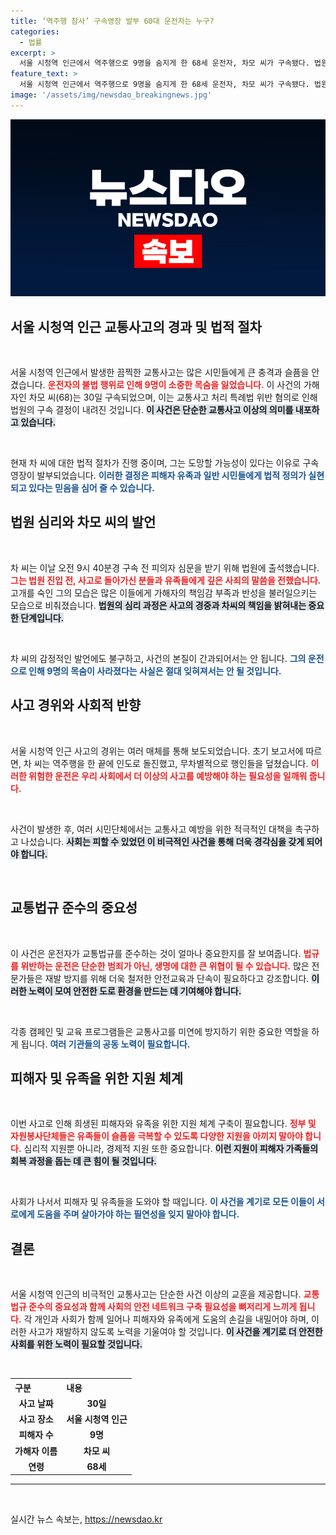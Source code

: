 ```yaml
---
title: ‘역주행 참사’ 구속영장 발부 60대 운전자는 누구?
categories:
  - 법률
excerpt: >
  서울 시청역 인근에서 역주행으로 9명을 숨지게 한 68세 운전자, 차모 씨가 구속됐다. 법원은 도주 우려를 이유로 구속을 결정하며, 차 씨는 피해자 유족에게 사과의 뜻을 전했다. 클릭하여 사건의 전말을 확인하세요!
feature_text: >
  서울 시청역 인근에서 역주행으로 9명을 숨지게 한 68세 운전자, 차모 씨가 구속됐다. 법원은 도주 우려를 이유로 구속을 결정하며, 차 씨는 피해자 유족에게 사과의 뜻을 전했다. 클릭하여 사건의 전말을 확인하세요!
image: '/assets/img/newsdao_breakingnews.jpg'
---
```


<p><img src="/assets/img/newsdao_breakingnews.jpg" alt="ranknews 속보" /></p>

<h2 data-ke-size="size26">서울 시청역 인근 교통사고의 경과 및 법적 절차</h2>

<p data-ke-size="size16">&nbsp;</p>

<p>서울 시청역 인근에서 발생한 끔찍한 교통사고는 많은 시민들에게 큰 충격과 슬픔을 안겼습니다. <b><span style="color: #ee2323;">운전자의 불법 행위로 인해 9명이 소중한 목숨을 잃었습니다.</span></b> 이 사건의 가해자인 차모 씨(68)는 30일 구속되었으며, 이는 교통사고 처리 특례법 위반 혐의로 인해 법원의 구속 결정이 내려진 것입니다. <b><span style="background-color: #21538527;">이 사건은 단순한 교통사고 이상의 의미를 내포하고 있습니다.</span></b> </p>

<p data-ke-size="size16">&nbsp;</p>

<p>현재 차 씨에 대한 법적 절차가 진행 중이며, 그는 도망할 가능성이 있다는 이유로 구속영장이 발부되었습니다. <b><span style="color: #1a5490;">이러한 결정은 피해자 유족과 일반 시민들에게 법적 정의가 실현되고 있다는 믿음을 심어 줄 수 있습니다.</span></b> </p>

<h2 data-ke-size="size26">법원 심리와 차모 씨의 발언</h2>

<p data-ke-size="size16">&nbsp;</p>

<p>차 씨는 이날 오전 9시 40분경 구속 전 피의자 심문을 받기 위해 법원에 출석했습니다. <b><span style="color: #ee2323;">그는 법원 진입 전, 사고로 돌아가신 분들과 유족들에게 깊은 사죄의 말씀을 전했습니다.</span></b> 고개를 숙인 그의 모습은 많은 이들에게 가해자의 책임감 부족과 반성을 불러일으키는 모습으로 비춰졌습니다. <b><span style="background-color: #21538527;">법원의 심리 과정은 사고의 경중과 차씨의 책임을 밝혀내는 중요한 단계입니다.</span></b> </p>

<p data-ke-size="size16">&nbsp;</p>

<p>차 씨의 감정적인 발언에도 불구하고, 사건의 본질이 간과되어서는 안 됩니다. <b><span style="color: #1a5490;">그의 운전으로 인해 9명의 목숨이 사라졌다는 사실은 절대 잊혀져서는 안 될 것입니다.</span></b> </p>

<h2 data-ke-size="size26">사고 경위와 사회적 반향</h2>

<p data-ke-size="size16">&nbsp;</p>

<p>서울 시청역 인근 사고의 경위는 여러 매체를 통해 보도되었습니다. 초기 보고서에 따르면, 차 씨는 역주행을 한 끝에 인도로 돌진했고, 무차별적으로 행인들을 덮쳤습니다. <b><span style="color: #ee2323;">이러한 위험한 운전은 우리 사회에서 더 이상의 사고를 예방해야 하는 필요성을 일깨워 줍니다.</span></b> </p>

<p data-ke-size="size16">&nbsp;</p>

<p>사건이 발생한 후, 여러 시민단체에서는 교통사고 예방을 위한 적극적인 대책을 촉구하고 나섰습니다. <b><span style="background-color: #21538527;">사회는 피할 수 있었던 이 비극적인 사건을 통해 더욱 경각심을 갖게 되어야 합니다.</span></b> </p>

<p data-ke-size="size16">&nbsp;</p>

<h2 data-ke-size="size26">교통법규 준수의 중요성</h2>

<p data-ke-size="size16">&nbsp;</p>

<p>이 사건은 운전자가 교통법규를 준수하는 것이 얼마나 중요한지를 잘 보여줍니다. <b><span style="color: #ee2323;">법규를 위반하는 운전은 단순한 범죄가 아닌, 생명에 대한 큰 위협이 될 수 있습니다.</span></b> 많은 전문가들은 재발 방지를 위해 더욱 철저한 안전교육과 단속이 필요하다고 강조합니다. <b><span style="background-color: #21538527;">이러한 노력이 모여 안전한 도로 환경을 만드는 데 기여해야 합니다.</span></b> </p>

<p data-ke-size="size16">&nbsp;</p>

<p>각종 캠페인 및 교육 프로그램들은 교통사고를 미연에 방지하기 위한 중요한 역할을 하게 됩니다. <b><span style="color: #1a5490;">여러 기관들의 공동 노력이 필요합니다.</span></b></p>

<h2 data-ke-size="size26">피해자 및 유족을 위한 지원 체계</h2>

<p data-ke-size="size16">&nbsp;</p>

<p>이번 사고로 인해 희생된 피해자와 유족을 위한 지원 체계 구축이 필요합니다. <b><span style="color: #ee2323;">정부 및 자원봉사단체들은 유족들이 슬픔을 극복할 수 있도록 다양한 지원을 아끼지 말아야 합니다.</span></b> 심리적 지원뿐 아니라, 경제적 지원 또한 중요합니다. <b><span style="background-color: #21538527;">이런 지원이 피해자 가족들의 회복 과정을 돕는 데 큰 힘이 될 것입니다.</span></b> </p>

<p data-ke-size="size16">&nbsp;</p>

<p>사회가 나서서 피해자 및 유족들을 도와야 할 때입니다. <b><span style="color: #1a5490;">이 사건을 계기로 모든 이들이 서로에게 도움을 주며 살아가야 하는 필연성을 잊지 말아야 합니다.</span></b> </p>

<h2 data-ke-size="size26">결론</h2>

<p data-ke-size="size16">&nbsp;</p>

<p>서울 시청역 인근의 비극적인 교통사고는 단순한 사건 이상의 교훈을 제공합니다. <b><span style="color: #ee2323;">교통법규 준수의 중요성과 함께 사회의 안전 네트워크 구축 필요성을 뼈저리게 느끼게 됩니다.</span></b> 각 개인과 사회가 함께 일어나 피해자와 유족에게 도움의 손길을 내밀어야 하며, 이러한 사고가 재발하지 않도록 노력을 기울여야 할 것입니다. <b><span style="background-color: #21538527;">이 사건을 계기로 더 안전한 사회를 위한 노력이 필요할 것입니다.</span></b> </p>

<p data-ke-size="size16">&nbsp;</p>

<table style="width: 100%;">
<tr>
<th style="text-align: left;">구분</th>
<th style="text-align: left;">내용</th>
</tr>
<tr>
<td style="text-align: center; height: 17px;"><b>사고 날짜</b></td>
<td style="text-align: center; height: 17px;"><b>30일</b></td>
</tr>
<tr>
<td style="text-align: center; height: 17px;"><b>사고 장소</b></td>
<td style="text-align: center; height: 17px;"><b>서울 시청역 인근</b></td>
</tr>
<tr>
<td style="text-align: center; height: 17px;"><b>피해자 수</b></td>
<td style="text-align: center; height: 17px;"><b>9명</b></td>
</tr>
<tr>
<td style="text-align: center; height: 17px;"><b>가해자 이름</b></td>
<td style="text-align: center; height: 17px;"><b>차모 씨</b></td>
</tr>
<tr>
<td style="text-align: center; height: 17px;"><b>연령</b></td>
<td style="text-align: center; height: 17px;"><b>68세</b></td>
</tr>
</table>

<hr>

<p data-ke-size="size16">&nbsp;</p>
실시간 뉴스 속보는, <a href="https://newsdao.kr" rel="dofollow">https://newsdao.kr</a>


